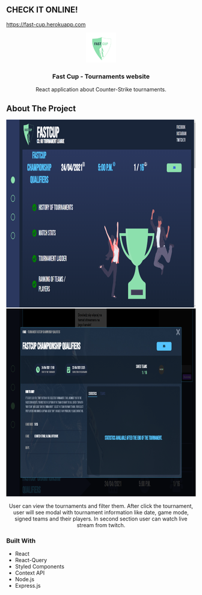 ## CHECK IT ONLINE!

https://fast-cup.herokuapp.com

<p align="center">
  <a href="https://github.com/jjxmonster/fast-cup">
    <img src="./frontend/src/components/LandingSection/image/logofastcup.png" alt="Logo" width="80" height="80">
  </a>
  <h3 align="center">Fast Cup - Tournaments website</h3>

  <p align="center">
   React application about Counter-Strike tournaments. 
    <br />
  </p>
</p>

## About The Project

<img src="./img/landing.png" alt="landing" width="1000" height="500">
<br>
<img src="./img/modal.png" alt="modal" width="1000" height="500">

<p align="center">
User can view the tournaments and filter them. After click the
tournament, user will see modal with tournament information like date, game mode, signed teams and their
players. In second section user can watch live stream from twitch. 
</p>

### Built With

-  React
-  React-Query
-  Styled Components
-  Context API
-  Node.js
-  Express.js
